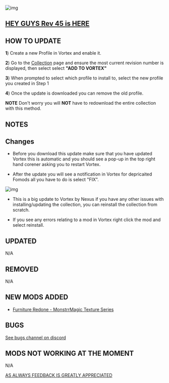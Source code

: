 ![img](https://s11.gifyu.com/images/SgCoI.png)

## [HEY GUYS Rev 45 is HERE](https://)


## HOW TO UPDATE

**1**) Create a new Profile in Vortex and enable it.

**2**) Go to the [Collection](https://next.nexusmods.com/starfield/collections/npk3lv?utm_source=copy&utm_medium=social&utm_campaign=share_collection) page and ensure the most current revision number is displayed, then select select **"ADD TO VORTEX"**

**3**) When prompted to select which profile to install to, select the new profile you created in Step 1

**4**) Once the update is downloaded you can remove the old profile.

**NOTE** Don't worry you will **NOT** have to redownload the entire collection with this method.

## NOTES


## Changes

- Before you download this update make sure that you have updated Vortex this is automatic and you should see a pop-up in the top right hand corener asking you to restart Vortex.

- After the update you will see a notification in Vortex for depricaited Fomods all you have to do is select "FIX".

![img](https://s5.gifyu.com/images/SiMCn.png)

- This is a big update to Vortex by Nexus if you have any other issues with installing/updating the collection, you can reinstall the collection from scratch.

- If you see any errors relating to a mod in Vortex right click the mod and select reinstall.

## UPDATED

N/A

## REMOVED

N/A

## NEW MODS ADDED

- [Furniture Redone - MonstrrMagic Texture Series](https://www.nexusmods.com/starfield/mods/7423)

## BUGS

[See bugs channel on discord](https://discord.gg/xZNztPjA2u)

## MODS NOT WORKING AT THE MOMENT

N/A


[AS ALWAYS FEEDBACK IS GREATLY APPRECIATED](https://)